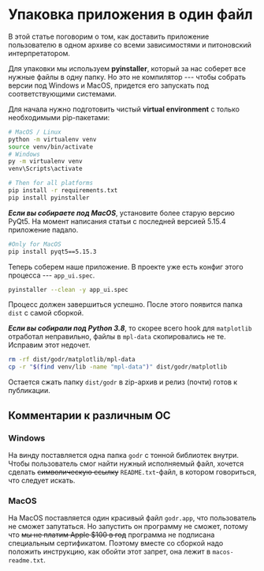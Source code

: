 # Упаковка приложения в один файл

В этой статье поговорим о том, как доставить приложение пользователю
в одном архиве со всеми зависимостями и питоновский интерпретатором.

Для упаковки мы используем **pyinstaller**, который за нас соберет
все нужные файлы в одну папку. Но это не компилятор --- чтобы собрать
версии под Windows и MacOS, придется его запускать под соответствующими
системами.

Для начала нужно подготовить чистый **virtual environment** с только
необходимыми pip-пакетами:

```bash
# MacOS / Linux
python -m virtualenv venv
source venv/bin/activate
# Windows
py -m virtualenv venv
venv\Scripts\activate

# Then for all platforms
pip install -r requirements.txt
pip install pyinstaller
```

***Если вы собираете под MacOS***, установите более старую версию PyQt5.
На момент написания статьи с последней версией 5.15.4 приложение
падало.

```bash
#Only for MacOS
pip install pyqt5==5.15.3
```

Теперь соберем наше приложение. В проекте уже есть конфиг этого
процесса --- `app_ui.spec`.

```bash
pyinstaller --clean -y app_ui.spec
```

Процесс должен завершиться успешно. После этого появится папка `dist` с
самой сборкой. 

***Если вы собирали под Python 3.8***, то скорее всего hook для 
`matplotlib` отработал неправильно, файлы в `mpl-data` скопировались
не те. Исправим этот недочет.

```bash
rm -rf dist/godr/matplotlib/mpl-data
cp -r "$(find venv/lib -name "mpl-data")" dist/godr/matplotlib
```

Остается сжать папку `dist/godr` в zip-архив и релиз (почти) готов к
публикации.

## Комментарии к различным ОС

### Windows

На винду поставляется одна папка `godr` с тонной библиотек внутри.
Чтобы пользователь смог найти нужный исполняемый файл, хочется сделать
~~символическую ссылку~~ `README.txt`-файл, в котором говориться, что
следует искать.

### MacOS

На MacOS поставляется один красивый файл `godr.app`, что пользователь
не сможет запутаться. Но запустить он программу не сможет, потому что
~~мы не платим Apple $100 в год~~ программа не подписана специальным
сертификатом. Поэтому вместе со сборкой надо положить инструкцию,
как обойти этот запрет, она лежит в `macos-readme.txt`.
